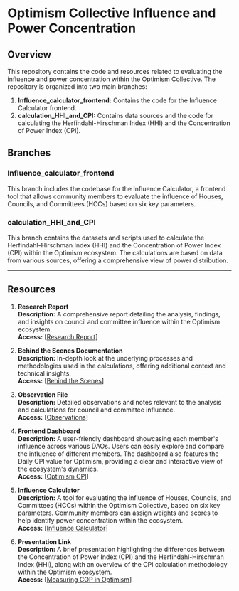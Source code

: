 # Optimism Collective Influence and Power Concentration

## Overview

This repository contains the code and resources related to evaluating the influence and power concentration within the Optimism Collective. The repository is organized into two main branches:

1. **Influence_calculator_frontend:** Contains the code for the Influence Calculator frontend.
2. **calculation_HHI_and_CPI:** Contains data sources and the code for calculating the Herfindahl-Hirschman Index (HHI) and the Concentration of Power Index (CPI).

## Branches

### Influence_calculator_frontend
This branch includes the codebase for the Influence Calculator, a frontend tool that allows community members to evaluate the influence of Houses, Councils, and Committees (HCCs) based on six key parameters.

### calculation_HHI_and_CPI
This branch contains the datasets and scripts used to calculate the Herfindahl-Hirschman Index (HHI) and the Concentration of Power Index (CPI) within the Optimism ecosystem. The calculations are based on data from various sources, offering a comprehensive view of power distribution.

---

## Resources

1. **Research Report**  
   **Description:** A comprehensive report detailing the analysis, findings, and insights on council and committee influence within the Optimism ecosystem.  
   **Access:** [[Research Report](https://coffee-cheap-marten-178.mypinata.cloud/ipfs/QmYnABHD35hg8yRQKTrxbJgJCwogeAdtEsgaVBLRKLy9gc)]

2. **Behind the Scenes Documentation**  
   **Description:** In-depth look at the underlying processes and methodologies used in the calculations, offering additional context and technical insights.  
   **Access:** [[Behind the Scenes](https://docs.google.com/document/d/16dKJOd84x4eJkFe_ch8kWImylfVdYOhH9SS-ahYWHYA/edit?usp=sharing)]

3. **Observation File**  
   **Description:** Detailed observations and notes relevant to the analysis and calculations for council and committee influence.  
   **Access:** [[Observations](https://docs.google.com/document/d/1BwiWLmY01IGLkDs1M6hB264NCcMYAGF7i0Z1X2C9unM/edit#heading=h.sds9zytjunq6)]

4. **Frontend Dashboard**  
   **Description:** A user-friendly dashboard showcasing each member's influence across various DAOs. Users can easily explore and compare the influence of different members. The dashboard also features the Daily CPI value for Optimism, providing a clear and interactive view of the ecosystem's dynamics.  
   **Access:** [[Optimism CPI](https://cpi-one.vercel.app/)]

5. **Influence Calculator**  
   **Description:** A tool for evaluating the influence of Houses, Councils, and Committees (HCCs) within the Optimism Collective, based on six key parameters. Community members can assign weights and scores to help identify power concentration within the ecosystem.  
   **Access:** [[Influence Calculator](https://optimism-cop-analyzer.vercel.app/)]

6. **Presentation Link**  
   **Description:** A brief presentation highlighting the differences between the Concentration of Power Index (CPI) and the Herfindahl-Hirschman Index (HHI), along with an overview of the CPI calculation methodology within the Optimism ecosystem.  
   **Access:** [[Measuring COP in Optimism](https://coffee-cheap-marten-178.mypinata.cloud/ipfs/QmQpBFvNURzhYcngCsM11KxzLTuyQV6RbLHc94R3tx7M8w)]
